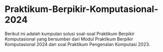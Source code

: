 # Praktikum-Berpikir-Komputasional-2024
Berikut ini adalah kumpulan solusi soal-soal Praktikum Berpikir Komputasional yang bersumber dari Modul Praktikum Berpikir Komputasional 2024 dan soal Praktikum Pengenalan Komputasi 2023.
